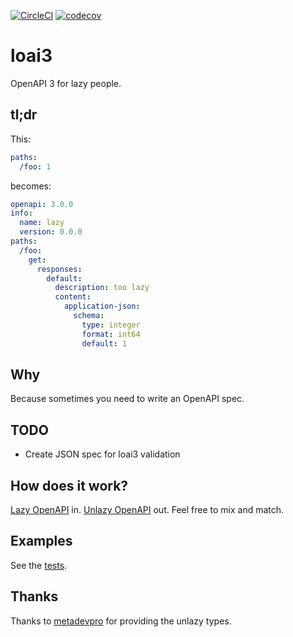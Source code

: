 [![CircleCI](https://circleci.com/gh/unmock/loai3.svg?style=svg)](https://circleci.com/gh/unmock/loai3)
[![codecov](https://codecov.io/gh/unmock/loai3/branch/master/graph/badge.svg)](https://codecov.io/gh/unmock/loai3)

# loai3

OpenAPI 3 for lazy people.

## tl;dr

This:
```yaml
paths:
  /foo: 1
```

becomes:

```yaml
openapi: 3.0.0
info:
  name: lazy
  version: 0.0.0
paths:
  /foo:
    get:
      responses:
        default:
          description: too lazy
          content:
            application-json:
              schema:
                type: integer
                format: int64
                default: 1
```

## Why

Because sometimes you need to write an OpenAPI spec.

## TODO

- Create JSON spec for loai3 validation

## How does it work?

[Lazy OpenAPI](src/model/LazyOpenApi.ts) in. [Unlazy OpenAPI](https://github.com/metadevpro/openapi3-ts) out.  Feel free to mix and match.

## Examples

See the [tests](test/lazy/).

## Thanks

Thanks to [metadevpro](https://github.com/metadevpro/openapi3-ts) for providing the unlazy types.